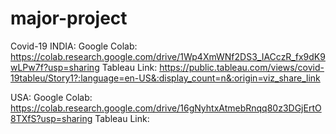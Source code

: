 # major-project
Covid-19 
INDIA: 
  Google Colab: https://colab.research.google.com/drive/1Wp4XmWNf2DS3_IACczR_fx9dK9wLPw7f?usp=sharing
  Tableau Link: https://public.tableau.com/views/covid-19tableu/Story1?:language=en-US&:display_count=n&:origin=viz_share_link
 
USA:
  Google Colab: https://colab.research.google.com/drive/16gNyhtxAtmebRnqq80z3DGjErtO8TXfS?usp=sharing
  Tableau Link: 

